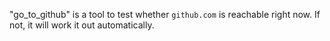 "go_to_github" is a tool to test whether `github.com` is reachable right now. If not, it will work it out automatically.
